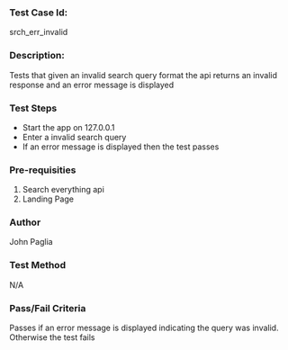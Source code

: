 ### Test Case Id: 
srch_err_invalid

### Description:
Tests that given an invalid search query format the api returns an invalid response and an error message is displayed

### Test Steps
- Start the app on 127.0.0.1
- Enter a invalid search query
- If an error message is displayed then the test passes

### Pre-requisities
1. Search everything api 
2. Landing Page

### Author
John Paglia

### Test Method
N/A

### Pass/Fail Criteria
Passes if an error message is displayed indicating the query was invalid. Otherwise the test fails
